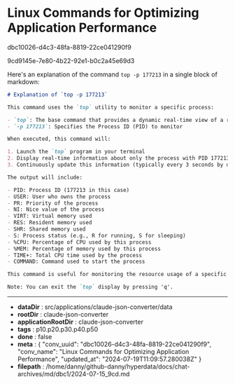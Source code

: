 # Linux Commands for Optimizing Application Performance

dbc10026-d4c3-48fa-8819-22ce041290f9

9cd9145e-7e80-4b22-92e1-b0c2a45e69d3

 Here's an explanation of the command `top -p 177213` in a single block of markdown:

```markdown
# Explanation of `top -p 177213`

This command uses the `top` utility to monitor a specific process:

- `top`: The base command that provides a dynamic real-time view of a running system
- `-p 177213`: Specifies the Process ID (PID) to monitor

When executed, this command will:

1. Launch the `top` program in your terminal
2. Display real-time information about only the process with PID 177213
3. Continuously update this information (typically every 3 seconds by default)

The output will include:

- PID: Process ID (177213 in this case)
- USER: User who owns the process
- PR: Priority of the process
- NI: Nice value of the process
- VIRT: Virtual memory used
- RES: Resident memory used
- SHR: Shared memory used
- S: Process status (e.g., R for running, S for sleeping)
- %CPU: Percentage of CPU used by this process
- %MEM: Percentage of memory used by this process
- TIME+: Total CPU time used by the process
- COMMAND: Command used to start the process

This command is useful for monitoring the resource usage of a specific process in real-time, which can be helpful for performance tuning and troubleshooting.

Note: You can exit the `top` display by pressing 'q'.
```

---

* **dataDir** : src/applications/claude-json-converter/data
* **rootDir** : claude-json-converter
* **applicationRootDir** : claude-json-converter
* **tags** : p10.p20.p30.p40.p50
* **done** : false
* **meta** : {
  "conv_uuid": "dbc10026-d4c3-48fa-8819-22ce041290f9",
  "conv_name": "Linux Commands for Optimizing Application Performance",
  "updated_at": "2024-07-19T11:09:57.280038Z"
}
* **filepath** : /home/danny/github-danny/hyperdata/docs/chat-archives/md/dbc1/2024-07-15_9cd.md